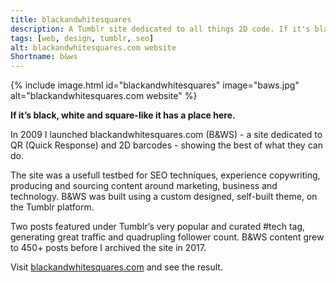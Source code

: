 ```yaml
---
title: blackandwhitesquares
description: A Tumblr site dedicated to all things 2D code. If it's black, white and grid-like it has a place here.
tags: [web, design, tumblr, seo]
alt: blackandwhitesquares.com website
Shortname: b&ws
---
```

{% include image.html id="blackandwhitesquares" image="baws.jpg" alt="blackandwhitesquares.com website" %}

**If it’s black, white and square-like it has a place here.**

In 2009 I launched blackandwhite<wbr />squares.com (B&amp;WS) - a site dedicated to QR (Quick Response) and 2D barcodes - showing the best of what they can do.

The site was a usefull testbed for SEO techniques, experience copywriting, producing and sourcing content around marketing, business and technology. B&WS was built using a custom designed, self-built theme, on the Tumblr platform. 

Two posts featured under Tumblr’s very popular and curated #tech tag, generating great traffic and quadrupling follower count. B&WS content grew to 450+ posts before I archived the site in 2017.

Visit [blackandwhitesquares.com](https://blackandwhitesquares.com/) and see the result.

